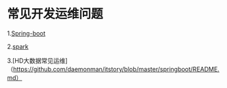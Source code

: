 # 常见开发运维问题
1.[Spring-boot](https://github.com/daemonman/itstory/blob/master/springboot/README.md)

2.[spark](https://github.com/daemonman/itstory/blob/master/springboot/README.md)

3.[HD大数据常见运维]（https://github.com/daemonman/itstory/blob/master/springboot/README.md）
